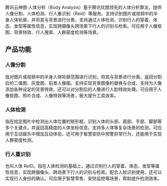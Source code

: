 腾讯云神图·人体分析（Body Analysis）基于腾讯优图领先的人体分析算法，提供人像分割、人体检测、行人重识别（Reid）等服务。支持识别图片或视频中的半身人体轮廓，并将其与背景进行分离，支持通过人体检测，识别行人的穿着、体态、发型等属性信息，实现跨摄像头跨场景下行人的识别与检索。可应用于人像抠图、背景特效、行人搜索、人群密度检测等场景。

## 产品功能
### 人像分割
指对图片或视频中的半身人体轮廓范围进行识别，将其与背景进行分离，返回分割后的二值图、灰度图、前景人像图。支持实现背景图像的替换与合成，支持为人像添加各种设定的背景特效，还可以对分割后的人像进行人脸特效处理。可应用于人像抠图、照片合成、人像特效等场景，极大提升工具效率。

### 人体检测
指在给定图片中检测出人体位置的矩形框，识别人体的头部、肩部、手部、脚部等多个关键点，并返回高精度的人体坐标信息。支持多人体等复杂场景的检测，可应用于互动娱乐中增加互动体验，还可用于智慧安防中预警异常行为，还能用于实现人群密度检测。

### 行人重识别
也叫人体 ReID。指在人体检测的基础上，通过识别行人的穿着、体态、发型等属性信息，实现跨摄像头、跨场景下行人的识别与检索。配合人脸识别使用，还可以实现行人身份的确认。可应用于智慧零售、安防监控等场景，帮助提升检测效率。